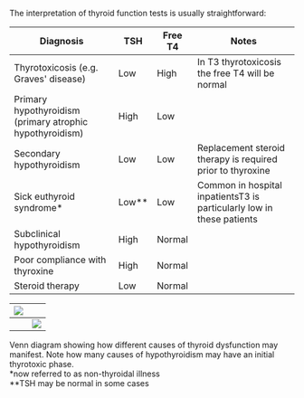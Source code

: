 The interpretation of thyroid function tests is usually straightforward:  
  


| **Diagnosis** | **TSH** | **Free T4** | **Notes** |
| --- | --- | --- | --- |
| Thyrotoxicosis (e.g. Graves' disease) | Low | High | In T3 thyrotoxicosis the free T4 will be normal |
| Primary hypothyroidism (primary atrophic hypothyroidism) | High | Low |  |
| Secondary hypothyroidism | Low | Low | Replacement steroid therapy is required prior to thyroxine |
| Sick euthyroid syndrome\* | Low\*\* | Low | Common in hospital inpatientsT3 is particularly low in these patients |
| Subclinical hypothyroidism | High | Normal |  |
| Poor compliance with thyroxine | High | Normal |  |
| Steroid therapy | Low | Normal |  |

  


| [![](https://d32xxyeh8kfs8k.cloudfront.net/images_Passmedicine/pdd917.png)](https://d32xxyeh8kfs8k.cloudfront.net/images_Passmedicine/pdd917b.png) | |
| --- | --- |
|  | [![](https://d32xxyeh8kfs8k.cloudfront.net/css/images/mag_glass.png)](https://d32xxyeh8kfs8k.cloudfront.net/images_Passmedicine/pdd917b.png) |

Venn diagram showing how different causes of thyroid dysfunction may manifest. Note how many causes of hypothyroidism may have an initial thyrotoxic phase.  
\*now referred to as non\-thyroidal illness  
\*\*TSH may be normal in some cases